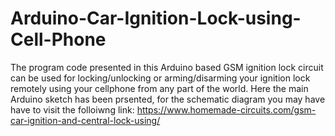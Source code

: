 # Arduino-Car-Ignition-Lock-using-Cell-Phone
The program code presented in this Arduino based GSM ignition lock circuit can be used for locking/unlocking or arming/disarming your ignition lock remotely using your cellphone from any part of the world.
Here the main Arduino sketch has been prsented, for the schematic diagram you may have have to visit the folloiwng link:
https://www.homemade-circuits.com/gsm-car-ignition-and-central-lock-using/
